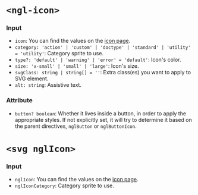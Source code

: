 # `<ngl-icon>`

### Input

  * `icon`: You can find the values on the [icon page](https://www.lightningdesignsystem.com/resources/icons/#utility).
  * `category: 'action' | 'custom' | 'doctype' | 'standard' | 'utility' = 'utility'`: Category sprite to use.
  * `type?: 'default' | 'warning' | 'error' = 'default'`:  Icon's color.
  * `size: 'x-small' | 'small' | 'large'`: Icon's size.
  * `svgClass: string | string[] = ''`: Extra class(es) you want to apply to SVG element.
  * `alt: string`: Assistive text.

### Attribute

  * `button? boolean`: Whether it lives inside a button, in order to apply the appropriate styles. If not explicitly set, it will try to determine it based on the parent directives, `nglButton` or `nglButtonIcon`.


# `<svg nglIcon>`

### Input

  * `nglIcon`: You can find the values on the [icon page](https://www.lightningdesignsystem.com/resources/icons/#utility).
  * `nglIconCategory`: Category sprite to use.
